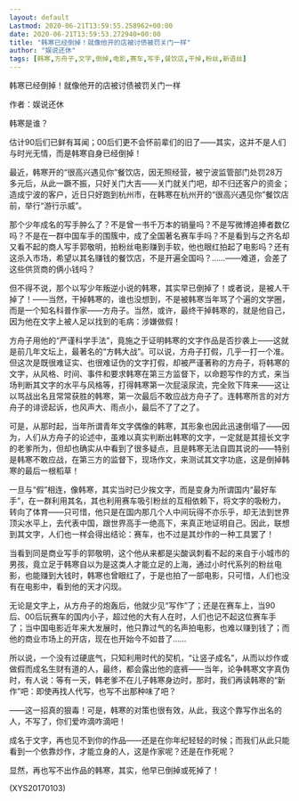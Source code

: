 ```yaml
---
layout: default
Lastmod: 2020-06-21T13:59:55.258962+00:00
date: 2020-06-21T13:59:53.272940+00:00
title: "韩寒已经倒掉！就像他开的店被讨债被罚关门一样"
author: "娱说还休"
tags: [韩寒,方舟子,文字,倒掉,电影,赛车,写手,餐饮店,干掉,粉丝,新语丝]
---
```


韩寒已经倒掉！就像他开的店被讨债被罚关门一样

作者：娱说还休

韩寒是谁？

估计90后们已鲜有耳闻；00后们更不会怀前辈们的旧了——其实，这并不是人们与时光无情，而是韩寒自身已经倒掉！

最近，韩寒开的“很高兴遇见你”餐饮店，因无照经营，被宁波监管部门处罚28万多元后，从此一蹶不振，只好关门大吉——关门就关门吧，却不归还客户的资金；造成宁波的客户，近日只好跑到杭州市，在韩寒在杭州开的“很高兴遇见你”餐饮店前，举行“游行示威”。

那个少年成名的写手肿么了？不是曾一书千万本的销量吗？不是写微博追捧者数亿吗？不是在一群中国车手的围簇中，成了全国著名赛车手吗？不是看到与之齐名却又看不起的商人写手郭敬明，拍粉丝电影赚到手软，他也眼红拍起了电影吗？还有这杀入市场，希望以其名赚钱的餐饮店，不是开遍全国吗？……——难道，会差了这些供货商的俩小钱吗？

但不得不说，那个以写少年叛逆小说的韩寒，其实早已倒掉了！或者说，是被人干掉了！——当然，干掉韩寒的，谁也没想到，不是被韩寒当年骂了个遍的文学圈，而是一个知名科普作家——方舟子。当然，或许，最终干掉韩寒的，就是他自己，因为他在文字上被人足以找到的毛病：涉嫌做假！

方舟子用他的“严谨科学手法”，竟施之于证明韩寒的文字作品是否抄袭上——这就是前几年文坛上，最著名的“方韩大战”。可以说，方舟子打假，几乎一打一个准。但这次是既很难证实、也很难证伪的文字打假，却被严谨著称的方舟子，将韩寒的文字，从风格、时间、事件和要求韩寒在第三方监督下，以命题写作的方式，来当场判断其文字的水平与风格等，打得韩寒第一次屁滚尿流，完全败下阵来——这让以骂战出名且常常获胜的韩寒，第一次最后不敢应战方舟子了。连韩寒所言的对方舟子的诽谤起诉，也风声大、雨点小，最后不了了之了。

可是，从那时起，当年所谓青年文字偶像的韩寒，其形象也因此迅速倒塌了——因为，人们从方舟子的论述中，虽难以真实判断出韩寒的文字，一定就是其擅长文字的老爹所为，但却也确实从中看到了很多疑点，且是韩寒无法自圆其说的——特别是韩寒不敢应战，在第三方的监督下，现场作文，来测试其文字功底，这是倒掉韩寒的最后一根稻草！

一旦与“假”相连，像韩寒，其实当时已少挨文字，而是变身为所谓国内“最好车手”，在一群利用其名，其也利用赛车吸引粉丝的互相依赖下，将文字的吸粉力，转向了体育——只可惜，他只是在国内那几个人中间玩得不亦乐乎，却无法到世界顶尖水平上，去代表中国，跟世界高手一绝高下，来真正地证明自己。因此，联想到其文字，人们也一样会得出结论：赛车，也不过是其炒作的一种工具罢了！

当看到同是商业写手的郭敬明，这个他从来都是尖酸讽刺看不起的来自于小城市的男孩，竟立足于韩寒自以为是这类人才能立足的上海，通过小时代系列的粉丝电影，也能赚到大钱时，韩寒也曾眼红了，于是也拍了一部电影，只可惜，人们也没有在电影中，看到他的天才闪现。

无论是文字上，从方舟子的炮轰后，他就少见“写作”了；还是在赛车上，当90后、00后玩赛车的国内小子，超过他的大有人在时，人们也记不起这位赛车手了；当中国电影近年来大发展时，他只靠过气的名声拍电影，也难以赚到钱了；而他的商业市场上的开店，现在也开始今不如昔了……

所以说，一个没有过硬底气，只知利用时代的契机，“让竖子成名”，从而以炒作或做假而成名生财有道的人，最终，都会露出他的底裤——当年，论争韩寒文字真伪时，有人说：等有一天，韩老爹不在儿子韩寒身边时，那时，我们再读韩寒的“新作”吧：即使再找人代写，也写不出那种味了吧？

——这一招真的狠毒！可是，韩寒的对策也很有效，从此，我这个靠写作出名的人，不写了，你们爱咋滴咋滴吧！

成名于文字，再也见不到你的作品——还是在你年纪轻轻的时候；而我们从此只能看到一个依靠炒作，才能立身的人，这是作家呢？还是在作死呢？

显然，再也写不出作品的韩寒，其实，他早已倒掉或死掉了！

(XYS20170103)

